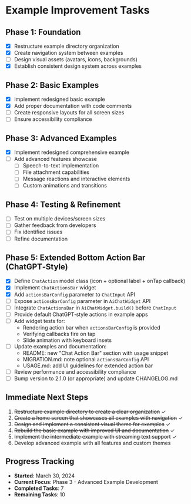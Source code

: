 # Example Improvement Tasks

## Phase 1: Foundation
- [x] Restructure example directory organization
- [x] Create navigation system between examples
- [ ] Design visual assets (avatars, icons, backgrounds)
- [x] Establish consistent design system across examples

## Phase 2: Basic Examples
- [x] Implement redesigned basic example
- [x] Add proper documentation with code comments
- [ ] Create responsive layouts for all screen sizes
- [ ] Ensure accessibility compliance

## Phase 3: Advanced Examples
- [x] Implement redesigned comprehensive example
- [ ] Add advanced features showcase
  - [ ] Speech-to-text implementation
  - [ ] File attachment capabilities
  - [ ] Message reactions and interactive elements
  - [ ] Custom animations and transitions

## Phase 4: Testing & Refinement
- [ ] Test on multiple devices/screen sizes
- [ ] Gather feedback from developers
- [ ] Fix identified issues
- [ ] Refine documentation

## Phase 5: Extended Bottom Action Bar (ChatGPT‑Style)
- [x] Define `ChatAction` model class (icon + optional label + onTap callback)
- [x] Implement `ChatActionsBar` widget
- [x] Add `actionsBarConfig` parameter to `ChatInput` API
- [ ] Expose `actionsBarConfig` parameter in `AiChatWidget` API
- [ ] Integrate `ChatActionsBar` in `AiChatWidget.build()` before `ChatInput`
- [ ] Provide default ChatGPT‑style actions in example apps
- [ ] Add widget tests for:
  - Rendering action bar when `actionsBarConfig` is provided
  - Verifying callbacks fire on tap
  - Slide animation with keyboard insets
- [ ] Update examples and documentation:
  - README: new "Chat Action Bar" section with usage snippet
  - MIGRATION.md: note optional `actionsBarConfig` API
  - USAGE.md: add UI guidelines for extended action bar
- [ ] Review performance and accessibility compliance
- [ ] Bump version to 2.1.0 (or appropriate) and update CHANGELOG.md

## Immediate Next Steps
1. ~~Restructure example directory to create a clear organization~~ ✓
2. ~~Create a home screen that showcases all examples with navigation~~ ✓
3. ~~Design and implement a consistent visual theme for examples~~ ✓
4. ~~Rebuild the basic example with improved UI and documentation~~ ✓
5. ~~Implement the intermediate example with streaming text support~~ ✓
6. Develop advanced example with all features and custom themes

## Progress Tracking
- **Started**: March 30, 2024
- **Current Focus**: Phase 3 - Advanced Example Development
- **Completed Tasks**: 7
- **Remaining Tasks**: 10 